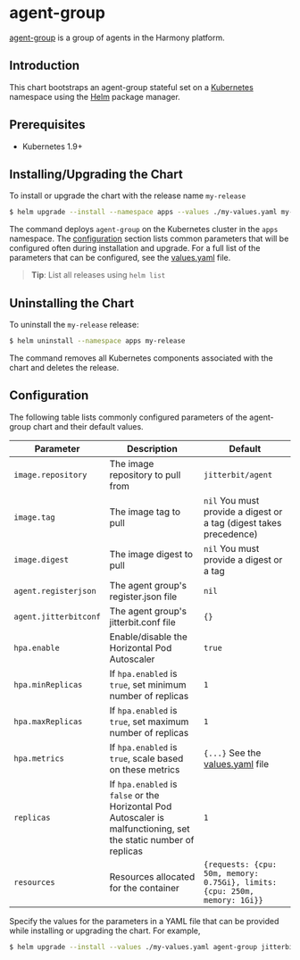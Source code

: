 # agent-group

[agent-group](https://github.com/jitterbit/charts) is a group of agents in the Harmony platform.

## Introduction

This chart bootstraps an agent-group stateful set on a [Kubernetes](http://kubernetes.io) namespace using the [Helm](https://helm.sh) package manager.

## Prerequisites

  - Kubernetes 1.9+

## Installing/Upgrading the Chart

To install or upgrade the chart with the release name `my-release`

```bash
$ helm upgrade --install --namespace apps --values ./my-values.yaml my-release jitterbit/agent-group
```

The command deploys `agent-group` on the Kubernetes cluster in the `apps` namespace.
The [configuration](#configuration) section lists common parameters that will be configured often
during installation and upgrade.
For a full list of the parameters that can be configured, see the [values.yaml](values.yaml) file.

> **Tip**: List all releases using `helm list`

## Uninstalling the Chart

To uninstall the `my-release` release:

```bash
$ helm uninstall --namespace apps my-release
```

The command removes all Kubernetes components associated with the chart and deletes the release.

## Configuration

The following table lists commonly configured parameters of the agent-group chart and their default values.

Parameter | Description | Default
--- | --- | ---
`image.repository` | The image repository to pull from | `jitterbit/agent`
`image.tag` | The image tag to pull | `nil` You must provide a digest or a tag (digest takes precedence)
`image.digest` | The image digest to pull | `nil` You must provide a digest or a tag
`agent.registerjson` | The agent group's register.json file | `nil`
`agent.jitterbitconf` | The agent group's jitterbit.conf file | `{}`
`hpa.enable` | Enable/disable the Horizontal Pod Autoscaler | `true`
`hpa.minReplicas` | If `hpa.enabled` is `true`, set minimum number of replicas | `1`
`hpa.maxReplicas` | If `hpa.enabled` is `true`, set maximum number of replicas | `1`
`hpa.metrics` | If `hpa.enabled` is `true`, scale based on these metrics | `{...}` See the [values.yaml](values.yaml) file
`replicas` | If `hpa.enabled` is `false` or the Horizontal Pod Autoscaler is malfunctioning, set the static number of replicas | `1`
`resources` | Resources allocated for the container | `{requests: {cpu: 50m, memory: 0.75Gi}, limits: {cpu: 250m, memory: 1Gi}}`

Specify the values for the parameters in a YAML file that can be provided while installing or upgrading the chart.
For example,

```bash
$ helm upgrade --install --values ./my-values.yaml agent-group jitterbit/agent-group
```
